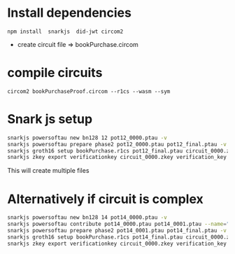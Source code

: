 # Install dependencies
`npm install  snarkjs  did-jwt circom2`

- create circuit file => bookPurchase.circom

# compile circuits
`circom2 bookPurchaseProof.circom --r1cs --wasm --sym`

# Snark js setup

``` bash
snarkjs powersoftau new bn128 12 pot12_0000.ptau -v
snarkjs powersoftau prepare phase2 pot12_0000.ptau pot12_final.ptau -v
snarkjs groth16 setup bookPurchase.r1cs pot12_final.ptau circuit_0000.zkey
snarkjs zkey export verificationkey circuit_0000.zkey verification_key.json
```
This will create multiple files

# Alternatively if circuit is complex

``` bash
snarkjs powersoftau new bn128 14 pot14_0000.ptau -v
snarkjs powersoftau contribute pot14_0000.ptau pot14_0001.ptau --name="First contribution" -v
snarkjs powersoftau prepare phase2 pot14_0001.ptau pot14_final.ptau -v
snarkjs groth16 setup bookPurchase.r1cs pot14_final.ptau circuit_0000.zkey
snarkjs zkey export verificationkey circuit_0000.zkey verification_key.json
```
